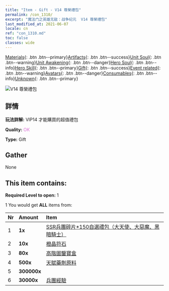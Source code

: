```yaml
---
title: "Item - Gift - V14 尊榮禮包"
permalink: /con_1310/
excerpt: "魔法门之英雄无敌：战争纪元  V14 尊榮禮包"
last_modified_at: 2021-06-07
locale: cn
ref: "con_1310.md"
toc: false
classes: wide
---
```

 [Materials](/ItemsCN/){: .btn .btn--primary}[Artifacts](/ItemsCN/Artifacts/){: .btn .btn--success}[Unit Soul](/ItemsCN/UnitSoul/){: .btn .btn--warning}[Unit Awakening](/ItemsCN/UnitAwakening/){: .btn .btn--danger}[Hero Soul](/ItemsCN/HeroSoul/){: .btn .btn--info}[Hero Skill](/ItemsCN/HeroSkill/){: .btn .btn--primary}[Gift](/ItemsCN/Gift/){: .btn .btn--success}[Event related](/ItemsCN/Events/){: .btn .btn--warning}[Avatars](/ItemsCN/Avatars/){: .btn .btn--danger}[Consumables](/ItemsCN/Consumables/){: .btn .btn--info}[Unknown](/ItemsCN/Unknown/){: .btn .btn--primary}

 ![V14 尊榮禮包](/images/t/i_905014.png)

## 詳情
 **玩法詳解:** VIP14 才能購買的超值禮包

 **Quality:** <span style="color: #DA70D6">OK</span>

 **Type:** Gift

## Gather

  None

## This item contains:

 **Required Level to open:** 1

 1 You would get **ALL** items  from:

  | Nr | Amount |     Item    |
  |:---|:-------|:------------|
  | 1 |  **1x** | [SSR兵團碎片*150自選禮包（大天使、大惡魔、黑暗騎士）](/cn/Items/con_1322/) |  | 
  | 2 |  **10x** | [橙晶符石](/cn/Items/con_730/) |  | 
  | 3 |  **80x** | [高階圖鑒寶盒](/cn/Items/con_776/) |  | 
  | 4 |  **500x** | [天賦藥劑原料](/cn/Items/con_1120/) |  | 
  | 5 |  **300000x** | <i class="fas fa-coins"/> |  | 
  | 6 |  **30000x** | [兵團經驗](/cn/Items/con_902/) |  | 
